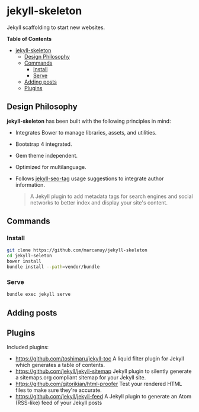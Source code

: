 # jekyll-skeleton

Jekyll scaffolding to start new websites.

<!-- markdown-toc start - Don't edit this section. Run M-x markdown-toc-generate-toc again -->
**Table of Contents**

- [jekyll-skeleton](#jekyll-skeleton)
    - [Design Philosophy](#design-philosophy)
    - [Commands](#commands)
        - [Install](#install)
        - [Serve](#serve)
    - [Adding posts](#adding-posts)
    - [Plugins](#plugins)

<!-- markdown-toc end -->

## Design Philosophy

**jekyll-skeleton** has been built with the following principles in
mind:

- Integrates Bower to manage libraries, assets, and utilities.
- Bootstrap 4 integrated.
- Gem theme independent.
- Optimized for multilanguage.
- Follows [jekyll-seo-tag](https://github.com/jekyll/jekyll-seo-tag)
  usage suggestions to integrate author information.

    > A Jekyll plugin to add metadata tags for search engines and social networks to better index and display your site's content.

## Commands

### Install

~~~ bash
git clone https://github.com/marcanuy/jekyll-skeleton
cd jekyll-seleton
bower install
bundle install --path=vendor/bundle
~~~

### Serve

~~~ bash
bundle exec jekyll serve
~~~

## Adding posts

## Plugins

Included plugins:

- <https://github.com/toshimaru/jekyll-toc>  A liquid filter plugin
  for Jekyll which generates a table of contents.
- <https://github.com/jekyll/jekyll-sitemap> Jekyll plugin to silently
  generate a sitemaps.org compliant sitemap for your Jekyll site.
- <https://github.com/gjtorikian/html-proofer> Test your rendered HTML
  files to make sure they're accurate.
- <https://github.com/jekyll/jekyll-feed> A Jekyll plugin to generate
  an Atom (RSS-like) feed of your Jekyll posts

